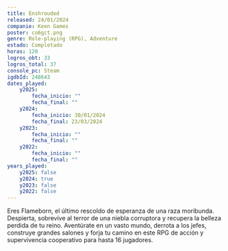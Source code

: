 ```yaml
---
title: Enshrouded
released: 24/01/2024
companie: Keen Games
poster: co6gct.png
genre: Role-playing (RPG), Adventure
estado: Completado
horas: 120
logros_obt: 33
logros_total: 37
console_pc: Steam
igdbId: 248643
dates_played:
    y2025:
        fecha_inicio: ""
        fecha_final: ""
    y2024:
        fecha_inicio: 30/01/2024
        fecha_final: 23/03/2024
    y2023:
        fecha_inicio: ""
        fecha_final: ""
    y2022:
        fecha_inicio: ""
        fecha_final: ""
years_played:
    y2025: false
    y2024: true
    y2023: false
    y2022: false
---
```


Eres Flameborn, el último rescoldo de esperanza de una raza moribunda. Despierta, sobrevive al terror de una niebla corruptora y recupera la belleza perdida de tu reino. Aventúrate en un vasto mundo, derrota a los jefes, construye grandes salones y forja tu camino en este RPG de acción y supervivencia cooperativo para hasta 16 jugadores.